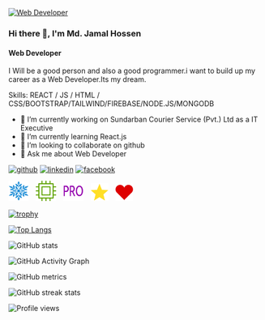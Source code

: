 [![Web Developer](https://scontent.fdac22-1.fna.fbcdn.net/v/t39.30808-6/281409507_3287698091475019_1646124601102976907_n.jpg?stp=dst-jpg_p640x640&_nc_cat=100&ccb=1-7&_nc_sid=e3f864&_nc_eui2=AeGbDObjrQVY5ukk003ypqbHxd2auRlZ2P7F3Zq5GVnY_hhEr_8_73q-VjwuAcDShK3pYL_uLBOT8VBfcY5I0T_i&_nc_ohc=Lftk77K0nAUAX9usrfl&_nc_ht=scontent.fdac22-1.fna&oh=00_AfAbJhV_N2T9YsZRLR-ztYySk7i3OThfkxpj3Jwte6-Zdw&oe=6390E52A)](https://media-exp1.licdn.com/dms/image/D4D16AQGoJzs3FaXLtg/profile-displaybackgroundimage-shrink_350_1400/0/1670490060872?e=1675900800&v=beta&t=rxvd7WS3muyg6pbqdxWVN51Ds-k1h7sF7euOqEvkNbM)

### Hi there 👋, I'm Md. Jamal Hossen
#### Web Developer


I Will be a good person and also  a good programmer.i want to build up my career as a Web Developer.Its my dream.

Skills: REACT / JS / HTML / CSS/BOOTSTRAP/TAILWIND/FIREBASE/NODE.JS/MONGODB

- 🔭 I’m currently working on Sundarban Courier Service (Pvt.) Ltd as a IT Executive 
- 🌱 I’m currently learning React.js 
- 👯 I’m looking to collaborate on github 
- 💬 Ask me about Web Developer 


[<img src='https://cdn.jsdelivr.net/npm/simple-icons@3.0.1/icons/github.svg' alt='github' height='40'>](https://github.com/kamruzzaman22874)  [<img src='https://cdn.jsdelivr.net/npm/simple-icons@3.0.1/icons/linkedin.svg' alt='linkedin' height='40'>](https://www.linkedin.com/in/https://www.linkedin.com/in/jamal-hossen-b4659a257//)  [<img src='https://cdn.jsdelivr.net/npm/simple-icons@3.0.1/icons/facebook.svg' alt='facebook' height='40'>](https://www.facebook.com/https://www.facebook.com/kamruzzaman.joy.63)  

<a href='https://archiveprogram.github.com/'><img src='https://raw.githubusercontent.com/acervenky/animated-github-badges/master/assets/acbadge.gif' width='40' height='40'></a> <a href='https://docs.github.com/en/developers'><img src='https://raw.githubusercontent.com/acervenky/animated-github-badges/master/assets/devbadge.gif' width='40' height='40'></a> <a href='https://github.com/pricing'><img src='https://raw.githubusercontent.com/acervenky/animated-github-badges/master/assets/pro.gif' width='40' height='40'></a> <a href='https://stars.github.com/'><img src='https://raw.githubusercontent.com/acervenky/animated-github-badges/master/assets/starbadge.gif' width='35' height='35'></a> <a href='https://docs.github.com/en/github/supporting-the-open-source-community-with-github-sponsors'><img src='https://raw.githubusercontent.com/acervenky/animated-github-badges/master/assets/sponsorbadge.gif' width='35' height='35'></a> 

[![trophy](https://github-profile-trophy.vercel.app/?username=kamruzzaman22874)](https://github.com/ryo-ma/github-profile-trophy)

[![Top Langs](https://github-readme-stats.vercel.app/api/top-langs/?username=kamruzzaman22874)](https://github.com/anuraghazra/github-readme-stats)

![GitHub stats](https://github-readme-stats.vercel.app/api?username=kamruzzaman22874&show_icons=true&count_private=true)  

![GitHub Activity Graph](https://activity-graph.herokuapp.com/graph?username=kamruzzaman22874)  

![GitHub metrics](https://metrics.lecoq.io/kamruzzaman22874)  

![GitHub streak stats](https://streak-stats.demolab.com/?user=kamruzzaman22874)  

![Profile views](https://gpvc.arturio.dev/kamruzzaman22874)  

